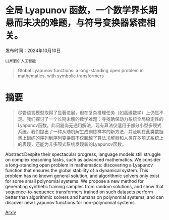 # 全局 Lyapunov 函数，一个数学界长期悬而未决的难题，与符号变换器紧密相关。

发布时间：2024年10月10日

`LLM理论` `人工智能`

> Global Lyapunov functions: a long-standing open problem in mathematics, with symbolic transformers

# 摘要

> 尽管语言模型取得了显著进展，但在复杂推理任务（如高级数学）上仍显不足。我们探讨了一个长期未解的数学难题：寻找确保动力系统全局稳定性的Lyapunov函数。此问题尚无通用解法，现有算法仅适用于部分小型多项式系统。我们提出了一种从随机解生成训练样本的新方法，并证明在此类数据集上训练的序列到序列变换器不仅超越了算法求解器和人类在多项式系统上的表现，还能为非多项式系统发现新的Lyapunov函数。

> 
Abstract:Despite their spectacular progress, language models still struggle on complex reasoning tasks, such as advanced mathematics. We consider a long-standing open problem in mathematics: discovering a Lyapunov function that ensures the global stability of a dynamical system. This problem has no known general solution, and algorithmic solvers only exist for some small polynomial systems. We propose a new method for generating synthetic training samples from random solutions, and show that sequence-to-sequence transformers trained on such datasets perform better than algorithmic solvers and humans on polynomial systems, and can discover new Lyapunov functions for non-polynomial systems.
    

[Arxiv](https://arxiv.org/pdf/2410.08304)